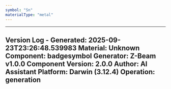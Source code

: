 ```yaml
---
symbol: "Sn"
materialType: "metal"
---
```


---
Version Log - Generated: 2025-09-23T23:26:48.539983
Material: Unknown
Component: badgesymbol
Generator: Z-Beam v1.0.0
Component Version: 2.0.0
Author: AI Assistant
Platform: Darwin (3.12.4)
Operation: generation
---